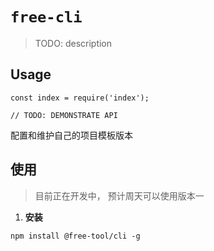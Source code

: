 # `free-cli`

> TODO: description

## Usage

```
const index = require('index');

// TODO: DEMONSTRATE API
```

配置和维护自己的项目模板版本


## 使用

>目前正在开发中， 预计周天可以使用版本一

1. **安装**
```shell
npm install @free-tool/cli -g
```
